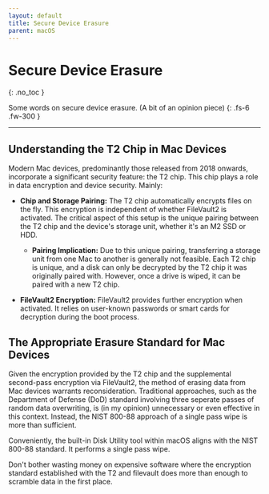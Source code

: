 ```yaml
---
layout: default
title: Secure Device Erasure
parent: macOS
---
```


# Secure Device Erasure
{: .no_toc }

Some words on secure device erasure. (A bit of an opinion piece)
{: .fs-6 .fw-300 }

---

## Understanding the T2 Chip in Mac Devices

Modern Mac devices, predominantly those released from 2018 onwards, incorporate a significant security feature: the T2 chip. This chip plays a role in data encryption and device security. Mainly:

- **Chip and Storage Pairing:** The T2 chip automatically encrypts files on the fly. This encryption is independent of whether FileVault2 is activated. The critical aspect of this setup is the unique pairing between the T2 chip and the device's storage unit, whether it's an M2 SSD or HDD. 
    - **Pairing Implication:** Due to this unique pairing, transferring a storage unit from one Mac to another is generally not feasible. Each T2 chip is unique, and a disk can only be decrypted by the T2 chip it was originally paired with. However, once a drive is wiped, it can be paired with a new T2 chip.

- **FileVault2 Encryption:** FileVault2 provides further encryption when activated. It relies on user-known passwords or smart cards for decryption during the boot process.

## The Appropriate Erasure Standard for Mac Devices

Given the encryption provided by the T2 chip and the supplemental second-pass encryption via FileVault2, the method of erasing data from Mac devices warrants reconsideration. Traditional approaches, such as the Department of Defense (DoD) standard involving three seperate passes of random data overwriting, is (in my opinion) unnecessary or even effective in this context. Instead, the NIST 800-88 approach of a single pass wipe is more than sufficient.

Conveniently, the built-in Disk Utility tool within macOS aligns with the NIST 800-88 standard. It performs a single pass wipe.

Don't bother wasting money on expensive software where the encryption standard established with the T2 and filevault does more than enough to scramble data in the first place.